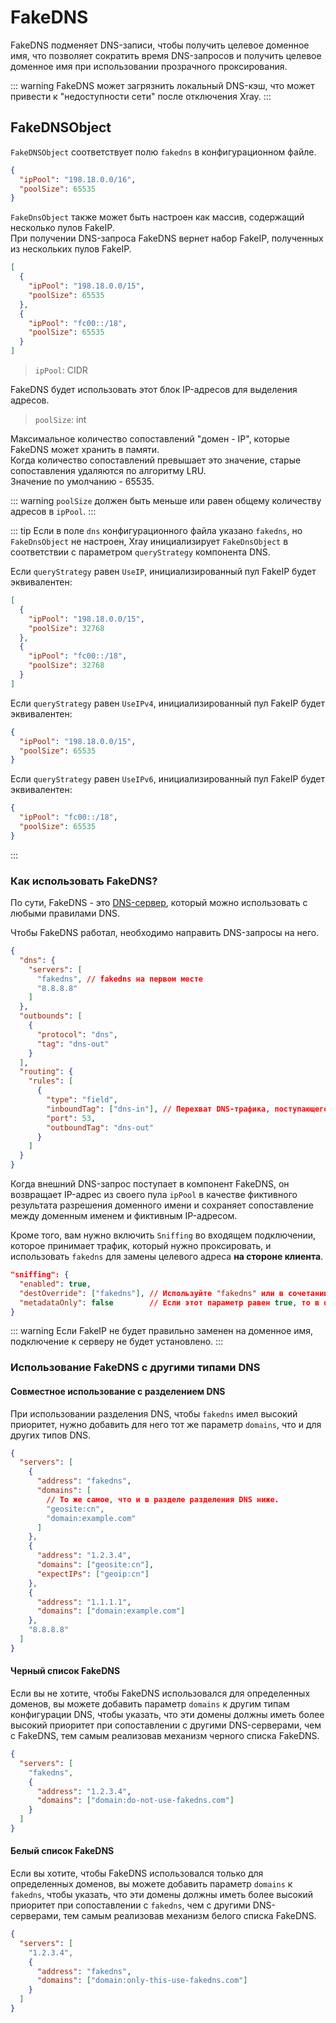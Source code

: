 # FakeDNS

FakeDNS подменяет DNS-записи, чтобы получить целевое доменное имя, что позволяет
сократить время DNS-запросов и получить целевое доменное имя при использовании
прозрачного проксирования.

::: warning FakeDNS может загрязнить локальный DNS-кэш, что может привести к
"недоступности сети" после отключения Xray. :::

## FakeDNSObject

`FakeDNSObject` соответствует полю `fakedns` в конфигурационном файле.

```json
{
  "ipPool": "198.18.0.0/16",
  "poolSize": 65535
}
```

`FakeDnsObject` также может быть настроен как массив, содержащий несколько пулов
FakeIP.\
При получении DNS-запроса FakeDNS вернет набор FakeIP, полученных из нескольких
пулов FakeIP.

```json
[
  {
    "ipPool": "198.18.0.0/15",
    "poolSize": 65535
  },
  {
    "ipPool": "fc00::/18",
    "poolSize": 65535
  }
]
```

> `ipPool`: CIDR

FakeDNS будет использовать этот блок IP-адресов для выделения адресов.

> `poolSize`: int

Максимальное количество сопоставлений "домен - IP", которые FakeDNS может
хранить в памяти.\
Когда количество сопоставлений превышает это значение, старые сопоставления
удаляются по алгоритму LRU.\
Значение по умолчанию - 65535.

::: warning `poolSize` должен быть меньше или равен общему количеству адресов в
`ipPool`. :::

::: tip Если в поле `dns` конфигурационного файла указано `fakedns`, но
`FakeDnsObject` не настроен, Xray инициализирует `FakeDnsObject` в соответствии
с параметром `queryStrategy` компонента DNS.

Если `queryStrategy` равен `UseIP`, инициализированный пул FakeIP будет
эквивалентен:

```json
[
  {
    "ipPool": "198.18.0.0/15",
    "poolSize": 32768
  },
  {
    "ipPool": "fc00::/18",
    "poolSize": 32768
  }
]
```

Если `queryStrategy` равен `UseIPv4`, инициализированный пул FakeIP будет
эквивалентен:

```json
{
  "ipPool": "198.18.0.0/15",
  "poolSize": 65535
}
```

Если `queryStrategy` равен `UseIPv6`, инициализированный пул FakeIP будет
эквивалентен:

```json
{
  "ipPool": "fc00::/18",
  "poolSize": 65535
}
```

:::

### Как использовать FakeDNS?

По сути, FakeDNS - это [DNS-сервер](./dns.md#serverobject), который можно
использовать с любыми правилами DNS.

Чтобы FakeDNS работал, необходимо направить DNS-запросы на него.

```json
{
  "dns": {
    "servers": [
      "fakedns", // fakedns на первом месте
      "8.8.8.8"
    ]
  },
  "outbounds": [
    {
      "protocol": "dns",
      "tag": "dns-out"
    }
  ],
  "routing": {
    "rules": [
      {
        "type": "field",
        "inboundTag": ["dns-in"], // Перехват DNS-трафика, поступающего от DNS-входа или от входящего подключения прозрачного прокси.
        "port": 53,
        "outboundTag": "dns-out"
      }
    ]
  }
}
```

Когда внешний DNS-запрос поступает в компонент FakeDNS, он возвращает IP-адрес
из своего пула `ipPool` в качестве фиктивного результата разрешения доменного
имени и сохраняет сопоставление между доменным именем и фиктивным IP-адресом.

Кроме того, вам нужно включить `Sniffing` во входящем подключении, которое
принимает трафик, который нужно проксировать, и использовать `fakedns` для
замены целевого адреса **на стороне клиента**.

```json
"sniffing": {
  "enabled": true,
  "destOverride": ["fakedns"], // Используйте "fakedns" или в сочетании с другими снифферами.
  "metadataOnly": false        // Если этот параметр равен true, то в destOverride можно использовать только fakedns.
}
```

::: warning Если FakeIP не будет правильно заменен на доменное имя, подключение
к серверу не будет установлено. :::

### Использование FakeDNS с другими типами DNS

#### Совместное использование с разделением DNS

При использовании разделения DNS, чтобы `fakedns` имел высокий приоритет, нужно
добавить для него тот же параметр `domains`, что и для других типов DNS.

```json
{
  "servers": [
    {
      "address": "fakedns",
      "domains": [
        // То же самое, что и в разделе разделения DNS ниже.
        "geosite:cn",
        "domain:example.com"
      ]
    },
    {
      "address": "1.2.3.4",
      "domains": ["geosite:cn"],
      "expectIPs": ["geoip:cn"]
    },
    {
      "address": "1.1.1.1",
      "domains": ["domain:example.com"]
    },
    "8.8.8.8"
  ]
}
```

#### Черный список FakeDNS

Если вы не хотите, чтобы FakeDNS использовался для определенных доменов, вы
можете добавить параметр `domains` к другим типам конфигурации DNS, чтобы
указать, что эти домены должны иметь более высокий приоритет при сопоставлении с
другими DNS-серверами, чем с FakeDNS, тем самым реализовав механизм черного
списка FakeDNS.

```json
{
  "servers": [
    "fakedns",
    {
      "address": "1.2.3.4",
      "domains": ["domain:do-not-use-fakedns.com"]
    }
  ]
}
```

#### Белый список FakeDNS

Если вы хотите, чтобы FakeDNS использовался только для определенных доменов, вы
можете добавить параметр `domains` к `fakedns`, чтобы указать, что эти домены
должны иметь более высокий приоритет при сопоставлении с `fakedns`, чем с
другими DNS-серверами, тем самым реализовав механизм белого списка FakeDNS.

```json
{
  "servers": [
    "1.2.3.4",
    {
      "address": "fakedns",
      "domains": ["domain:only-this-use-fakedns.com"]
    }
  ]
}
```

